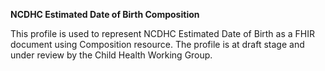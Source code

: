 **NCDHC Estimated Date of Birth Composition**

This profile is used to represent NCDHC Estimated Date of Birth as a FHIR document using Composition resource. The profile is at draft stage and under review by the Child Health Working Group. 
